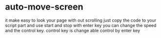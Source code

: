 # auto-move-screen
it make easy to look your page with out scrolling
just copy the code to your script part and use
start and stop with enter key
you can change the speed and the control key.
control key is change able
control by enter key 


